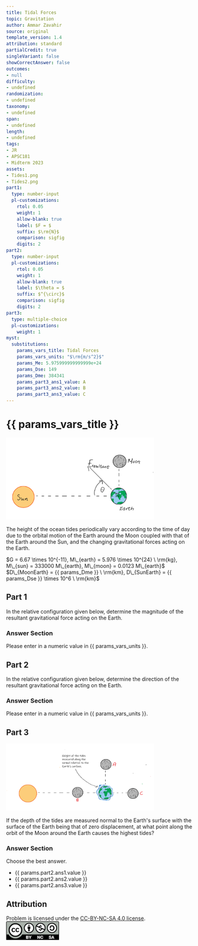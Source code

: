```yaml
---
title: Tidal Forces
topic: Gravitation
author: Ammar Zavahir
source: original
template_version: 1.4
attribution: standard
partialCredit: true
singleVariant: false
showCorrectAnswer: false
outcomes:
- null
difficulty:
- undefined
randomization:
- undefined
taxonomy:
- undefined
span:
- undefined
length:
- undefined
tags:
- JR
- APSC181
- Midterm 2023
assets:
- Tides1.png
- Tides2.png
part1:
  type: number-input
  pl-customizations:
    rtol: 0.05
    weight: 1
    allow-blank: true
    label: $F = $
    suffix: $\rm{N}$
    comparison: sigfig
    digits: 2
part2:
  type: number-input
  pl-customizations:
    rtol: 0.05
    weight: 1
    allow-blank: true
    label: $\theta = $
    suffix: $^{\circ}$
    comparison: sigfig
    digits: 2
part3:
  type: multiple-choice
  pl-customizations:
    weight: 1
myst:
  substitutions:
    params_vars_title: Tidal Forces
    params_vars_units: "$\rm{m/s^2}$"
    params_Me: 5.975999999999999e+24
    params_Dse: 149
    params_Dme: 384341
    params_part3_ans1_value: A
    params_part3_ans2_value: B
    params_part3_ans3_value: C
---
```

# {{ params_vars_title }}
<img src="Tides1.png" width=400>

The height of the ocean tides periodically vary according to the time of day due to the orbital motion of the Earth around the Moon coupled with that of the Earth around the Sun, and the changing gravitational forces acting on the Earth.

$G = 6.67 \times 10^{-11}, M\_{earth} = 5.976 \times 10^{24} \ \rm{kg}, M\_{sun} = 333000 M\_{earth}, M\_{moon} = 0.0123 M\_{earth}$
$D\_{MoonEarth} = {{ params_Dme }} \ \rm{km}, D\_{SunEarth} = {{ params_Dse }} \times 10^6 \ \rm{km}$

## Part 1

In the relative configuration given below, determine the magnitude of the resultant gravitational force acting on the Earth.

### Answer Section

Please enter in a numeric value in {{ params_vars_units }}.

## Part 2

In the relative configuration given below, determine the direction of the resultant gravitational force acting on the Earth.

### Answer Section

Please enter in a numeric value in {{ params_vars_units }}.

## Part 3

<img src="Tides2.png" width=400>

If the depth of the tides are measured normal to the Earth's surface with the surface of the Earth being that of zero displacement, at what point along the orbit of the Moon around the Earth causes the highest tides?

### Answer Section

Choose the best answer.

- {{ params.part2.ans1.value }}
- {{ params.part2.ans2.value }}
- {{ params.part2.ans3.value }}

## Attribution

Problem is licensed under the [CC-BY-NC-SA 4.0 license](https://creativecommons.org/licenses/by-nc-sa/4.0/).<br> ![The Creative Commons 4.0 license requiring attribution-BY, non-commercial-NC, and share-alike-SA license.](https://raw.githubusercontent.com/firasm/bits/master/by-nc-sa.png)